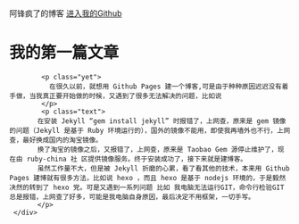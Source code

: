 <html lang="en">
 <head>
  <meta charset="UTF-8">
  <meta name="Generator" content="EditPlus®">
  <meta name="Author" content="">
  <meta name="Keywords" content="">
  <meta name="Description" content="">
  <title>Welecome to me Github</title>
  <link rel="stylesheet" href="css/main.css">
 </head>
 <body>
     <div class="top">
		  <span class="title">阿锋疯了的博客</span>
		  <span class="github"><a href="https://github.com/z8857439789">进入我的Github</a></span>
	 </div>
	 <div class="section">
	     <h1 class="my">我的第一篇文章</h1>
	  
		    <p class="yet">
			  在很久以前，就想用 Github Pages 建一个博客,可是由于种种原因迟迟没有着手做，当我真正要开始做的时候，又遇到了很多无法解决的问题，比如说
			</p>
			<p class="text">
           在安装 Jekyll “gem install jekyll” 时报错了，上网查，原来是 gem 镜像的问题（Jekyll 是基于 Ruby 环境运行的），国外的镜像不能用，即使我再墙外也不行，上网查，最好换成国内的淘宝镜像。
           换了淘宝的镜像之后，又报错了，上网查，原来是 Taobao Gem 源停止维护了，现在由 ruby-china 社 区提供镜像服务。终于安装成功了，接下来就是建博客。
           虽然工作量不大，但是被 Jekyll 折磨的心累，看了看其他的技术，本来用 Github Pages 建博就有很多方法，比如说 hexo ，而且 hexo 是基于 nodejs 环境的，于是毅然决然的转到了 hexo 党。可是又遇到一系列问题 比如 我电脑无法运行GIT，命令行检验GIT总是报错，上网查了好多，可能是我电脑自身原因，最后决定不用框架，一切手写。
		   </p>
	 </div>
 </body>
</html>
